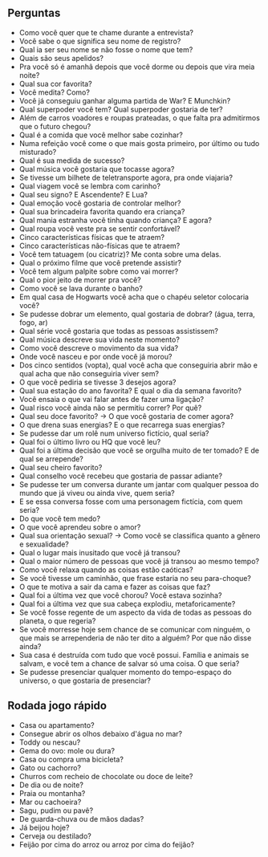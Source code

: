 ## Perguntas
- Como você quer que te chame durante a entrevista?
- Você sabe o que significa seu nome de registro?
- Qual ia ser seu nome se não fosse o nome que tem?
- Quais são seus apelidos?
- Pra você só é amanhã depois que você dorme ou depois que vira meia noite?
- Qual sua cor favorita?
- Você medita? Como?
- Você já conseguiu ganhar alguma partida de War? E Munchkin?
- Qual superpoder você tem? Qual superpoder gostaria de ter?
- Além de carros voadores e roupas prateadas, o que falta pra admitirmos que o futuro chegou?
- Qual é a comida que você melhor sabe cozinhar?
- Numa refeição você come o que mais gosta primeiro, por último ou tudo misturado?
- Qual é sua medida de sucesso?
- Qual música você gostaria que tocasse agora?
- Se tivesse um bilhete de teletransporte agora, pra onde viajaria?
- Qual viagem você se lembra com carinho?
- Qual seu signo? E Ascendente? E Lua?
- Qual emoção você gostaria de controlar melhor?
- Qual sua brincadeira favorita quando era criança?
- Qual mania estranha você tinha quando criança? E agora?
- Qual roupa você veste pra se sentir confortável?
- Cinco características físicas que te atraem?
- Cinco características não-físicas que te atraem?
- Você tem tatuagem (ou cicatriz)? Me conta sobre uma delas.
- Qual o próximo filme que você pretende assistir?
- Você tem algum palpite sobre como vai morrer?
- Qual o pior jeito de morrer pra você?
- Como você se lava durante o banho?
- Em qual casa de Hogwarts você acha que o chapéu seletor colocaria você?
- Se pudesse dobrar um elemento, qual gostaria de dobrar? (água, terra, fogo, ar)
- Qual série você gostaria que todas as pessoas assistissem?
- Qual música descreve sua vida neste momento?
- Como você descreve o movimento da sua vida?
- Onde você nasceu e por onde você já morou?
- Dos cinco sentidos (vopta), qual você acha que conseguiria abrir mão e qual acha que não conseguiria viver sem?
- O que você pediria se tivesse 3 desejos agora?
- Qual sua estação do ano favorita? E qual o dia da semana favorito?
- Você ensaia o que vai falar antes de fazer uma ligação?
- Qual risco você ainda não se permitiu correr? Por quê?
- Qual seu doce favorito? → O que você gostaria de comer agora?
- O que drena suas energias? E o que recarrega suas energias?
- Se pudesse dar um rolê num universo fictício, qual seria?
- Qual foi o último livro ou HQ que você leu?
- Qual foi a última decisão que você se orgulha muito de ter tomado? E de qual se arrepende?
- Qual seu cheiro favorito?
- Qual conselho você recebeu que gostaria de passar adiante?
- Se pudesse ter um conversa durante um jantar com qualquer pessoa do mundo que já viveu ou ainda vive, quem seria?
- E se essa conversa fosse com uma personagem fictícia, com quem seria?
- Do que você tem medo?
- O que você aprendeu sobre o amor?
- Qual sua orientação sexual? → Como você se classifica quanto a gênero e sexualidade?
- Qual o lugar mais inusitado que você já transou?
- Qual o maior número de pessoas que você já transou ao mesmo tempo?
- Como você relaxa quando as coisas estão caóticas?
- Se você tivesse um caminhão, que frase estaria no seu para-choque?
- O que te motiva a sair da cama e fazer as coisas que faz?
- Qual foi a última vez que você chorou? Você estava sozinha?
- Qual foi a última vez que sua cabeça explodiu, metaforicamente?
- Se você fosse regente de um aspecto da vida de todas as pessoas do planeta, o que regeria?
- Se você morresse hoje sem chance de se comunicar com ninguém, o que mais se arrependeria de não ter dito a alguém? Por que não disse ainda?
- Sua casa é destruída com tudo que você possui. Família e animais se salvam, e você tem a chance de salvar só uma coisa. O que seria?
- Se pudesse presenciar qualquer momento do tempo-espaço do universo, o que gostaria de presenciar?


## Rodada jogo rápido

- Casa ou apartamento?
- Consegue abrir os olhos debaixo d'água no mar?
- Toddy ou nescau?
- Gema do ovo: mole ou dura?
- Casa ou compra uma bicicleta?
- Gato ou cachorro?
- Churros com recheio de chocolate ou doce de leite?
- De dia ou de noite?
- Praia ou montanha?
- Mar ou cachoeira?
- Sagu, pudim ou pavê?
- De guarda-chuva ou de mãos dadas?
- Já beijou hoje?
- Cerveja ou destilado?
- Feijão por cima do arroz ou arroz por cima do feijão?



